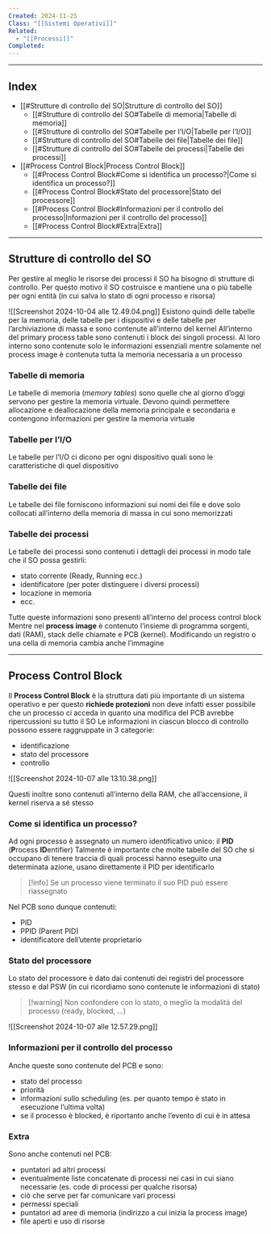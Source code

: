 ```yaml
---
Created: 2024-11-25
Class: "[[Sistemi Operativi]]"
Related:
  - "[[Processi]]"
Completed:
---
```

---
## Index
- [[#Strutture di controllo del SO|Strutture di controllo del SO]]
	- [[#Strutture di controllo del SO#Tabelle di memoria|Tabelle di memoria]]
	- [[#Strutture di controllo del SO#Tabelle per l’I/O|Tabelle per l’I/O]]
	- [[#Strutture di controllo del SO#Tabelle dei file|Tabelle dei file]]
	- [[#Strutture di controllo del SO#Tabelle dei processi|Tabelle dei processi]]
- [[#Process Control Block|Process Control Block]]
	- [[#Process Control Block#Come si identifica un processo?|Come si identifica un processo?]]
	- [[#Process Control Block#Stato del processore|Stato del processore]]
	- [[#Process Control Block#Informazioni per il controllo del processo|Informazioni per il controllo del processo]]
	- [[#Process Control Block#Extra|Extra]]
---
## Strutture di controllo del SO
Per gestire al meglio le risorse dei processi il SO ha bisogno di strutture di controllo. Per questo motivo il SO costruisce e mantiene una o più tabelle per ogni entità (in cui salva lo stato di ogni processo e risorsa)

![[Screenshot 2024-10-04 alle 12.49.04.png]]
Esistono quindi delle tabelle per la memoria, delle tabelle per i dispositivi e delle tabelle per l’archiviazione di massa e sono contenute all’interno del kernel
All’interno del primary process table sono contenuti i block dei singoli processi. Al loro interno sono contenute solo le informazioni essenziali mentre solamente nel process image è contenuta tutta la memoria necessaria a un processo

### Tabelle di memoria
Le tabelle di memoria (*memory tables*) sono quelle che al giorno d’oggi servono per gestire la memoria virtuale.
Devono quindi permettere allocazione e deallocazione della memoria principale e secondaria e contengono informazioni per gestire la memoria virtuale

### Tabelle per l’I/O
Le tabelle per l’I/O ci dicono per ogni dispositivo  quali sono le caratteristiche di quel dispositivo

### Tabelle dei file
Le tabelle dei file forniscono informazioni sui nomi dei file e dove solo collocati all’interno della memoria di massa in cui sono memorizzati

### Tabelle dei processi
Le tabelle dei processi sono contenuti i dettagli dei processi in modo tale che il SO possa gestirli:
- stato corrente (Ready, Running ecc.)
- identificatore (per poter distinguere i diversi processi)
- locazione in memoria
- ecc.

Tutte queste informazioni sono presenti all’interno del process control block
Mentre nel **process image** è contenuto l’insieme di programma sorgenti, dati (RAM), stack delle chiamate e PCB (kernel). Modificando un registro o una cella di memoria cambia anche l’immagine

---
## Process Control Block
Il **Process Control Block** è la struttura dati più importante di un sistema operativo e per questo **richiede protezioni** non deve infatti esser possibile che un processo ci acceda in quanto una modifica del PCB avrebbe ripercussioni su tutto il SO
Le informazioni in ciascun blocco di controllo possono essere raggruppate in 3 categorie:
- identificazione
- stato del processore
- controllo

![[Screenshot 2024-10-07 alle 13.10.38.png]]

Questi inoltre sono contenuti all’interno della RAM, che all’accensione, il kernel riserva a sé stesso

### Come si identifica un processo?
Ad ogni processo è assegnato un numero identificativo unico: il **PID** (**P**rocess **ID**entifier)
Talmente è importante che molte tabelle del SO che si occupano di tenere traccia di quali processi hanno eseguito una determinata azione, usano direttamente il PID per identificarlo

> [!info] Se un processo viene terminato il suo PID può essere riassegnato

Nel PCB sono dunque contenuti:
- PID
- PPID (Parent PID)
- identificatore dell’utente proprietario

### Stato del processore
Lo stato del processore è dato dai contenuti dei registri del processore stesso e dal PSW (in cui ricordiamo sono contenute le informazioni di stato)

>[!warning] Non confondere con lo stato, o meglio la modalità del processo (ready, blocked, …)

![[Screenshot 2024-10-07 alle 12.57.29.png]]

### Informazioni per il controllo del processo
Anche queste sono contenute del PCB e sono:
- stato del processo
- priorità
- informazioni sullo scheduling (es. per quanto tempo è stato in esecuzione l’ultima volta)
- se il processo è blocked, è riportanto anche l’evento di cui è in attesa

### Extra
Sono anche contenuti nel PCB:
- puntatori  ad altri processi
- eventualmente liste concatenate di processi nei casi in cui siano necessarie (es. code di processi per qualche risorsa)
- ciò che serve per far comunicare vari processi
- permessi speciali
- puntatori ad aree di memoria (indirizzo a cui inizia la process image)
- file aperti e uso di risorse
